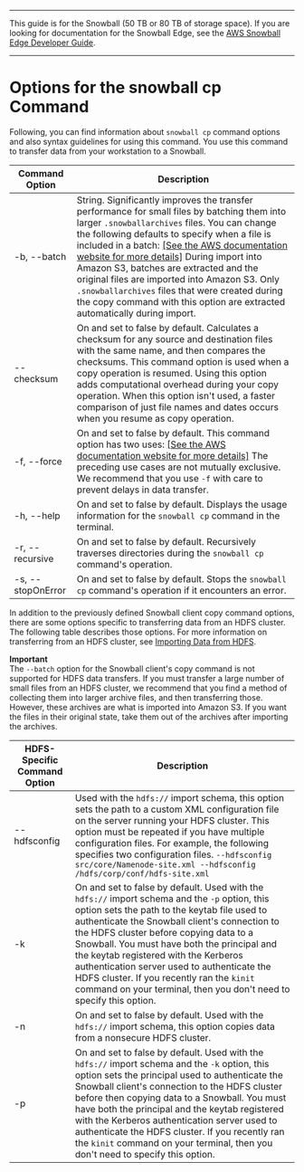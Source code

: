 --------

This guide is for the Snowball \(50 TB or 80 TB of storage space\)\. If you are looking for documentation for the Snowball Edge, see the [AWS Snowball Edge Developer Guide](http://docs.aws.amazon.com/snowball/latest/developer-guide/whatisedge.html)\.

--------

# Options for the snowball cp Command<a name="copy-command-reference"></a>

Following, you can find information about `snowball cp` command options and also syntax guidelines for using this command\. You use this command to transfer data from your workstation to a Snowball\.


| Command Option | Description | 
| --- | --- | 
| \-b, \-\-batch | String\. Significantly improves the transfer performance for small files by batching them into larger `.snowballarchives` files\. You can change the following defaults to specify when a file is included in a batch: [\[See the AWS documentation website for more details\]](http://docs.aws.amazon.com/snowball/latest/ug/copy-command-reference.html) During import into Amazon S3, batches are extracted and the original files are imported into Amazon S3\. Only `.snowballarchives` files that were created during the copy command with this option are extracted automatically during import\.   | 
| \-\-checksum | On and set to false by default\. Calculates a checksum for any source and destination files with the same name, and then compares the checksums\. This command option is used when a copy operation is resumed\. Using this option adds computational overhead during your copy operation\.  When this option isn't used, a faster comparison of just file names and dates occurs when you resume as copy operation\.   | 
| \-f, \-\-force | On and set to false by default\. This command option has two uses: [\[See the AWS documentation website for more details\]](http://docs.aws.amazon.com/snowball/latest/ug/copy-command-reference.html)  The preceding use cases are not mutually exclusive\. We recommend that you use `-f` with care to prevent delays in data transfer\.   | 
| \-h, \-\-help | On and set to false by default\. Displays the usage information for the `snowball cp` command in the terminal\. | 
| \-r, \-\-recursive | On and set to false by default\. Recursively traverses directories during the `snowball cp` command's operation\. | 
| \-s, \-\-stopOnError | On and set to false by default\. Stops the `snowball cp` command's operation if it encounters an error\. | 

In addition to the previously defined Snowball client copy command options, there are some options specific to transferring data from an HDFS cluster\. The following table describes those options\. For more information on transferring from an HDFS cluster, see [Importing Data from HDFS](importing-hdfs.md)\.

**Important**  
The `--batch` option for the Snowball client's copy command is not supported for HDFS data transfers\. If you must transfer a large number of small files from an HDFS cluster, we recommend that you find a method of collecting them into larger archive files, and then transferring those\. However, these archives are what is imported into Amazon S3\. If you want the files in their original state, take them out of the archives after importing the archives\.


| HDFS\-Specific Command Option | Description | 
| --- | --- | 
| \-\-hdfsconfig |  Used with the `hdfs://` import schema, this option sets the path to a custom XML configuration file on the server running your HDFS cluster\. This option must be repeated if you have multiple configuration files\. For example, the following specifies two configuration files\. `--hdfsconfig src/core/Namenode-site.xml --hdfsconfig /hdfs/corp/conf/hdfs-site.xml`  | 
| \-k | On and set to false by default\. Used with the `hdfs://` import schema and the `-p` option, this option sets the path to the keytab file used to authenticate the Snowball client's connection to the HDFS cluster before copying data to a Snowball\.  You must have both the principal and the keytab registered with the Kerberos authentication server used to authenticate the HDFS cluster\. If you recently ran the `kinit` command on your terminal, then you don't need to specify this option\.   | 
| \-n | On and set to false by default\. Used with the `hdfs://` import schema, this option copies data from a nonsecure HDFS cluster\. | 
| \-p | On and set to false by default\. Used with the `hdfs://` import schema and the `-k` option, this option sets the principal used to authenticate the Snowball client's connection to the HDFS cluster before then copying data to a Snowball\.  You must have both the principal and the keytab registered with the Kerberos authentication server used to authenticate the HDFS cluster\. If you recently ran the `kinit` command on your terminal, then you don't need to specify this option\.  | 